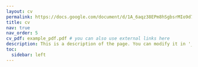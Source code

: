 ```yaml
---
layout: cv
permalink: https://docs.google.com/document/d/1A_6aqz38EPm8hSgbsrMIo9d7dt6MNZr6G-Hpmkl5Q6s/edit?usp=sharing
title: cv
nav: true
nav_order: 5
cv_pdf: example_pdf.pdf # you can also use external links here
description: This is a description of the page. You can modify it in '_pages/cv.md'. You can also change or remove the top pdf download button.
toc:
  sidebar: left
---
```

